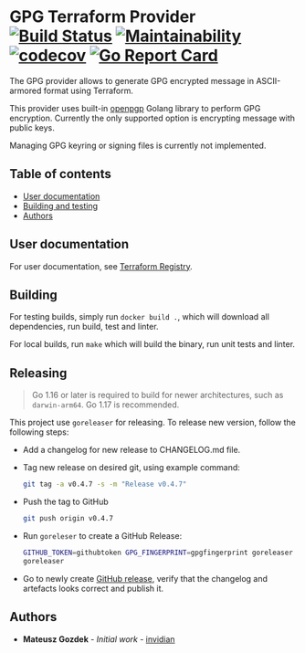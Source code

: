# GPG Terraform Provider [![Build Status](https://travis-ci.com/invidian/terraform-provider-gpg.svg?branch=master)](https://travis-ci.com/invidian/terraform-provider-gpg) [![Maintainability](https://api.codeclimate.com/v1/badges/bc27e5bc32a9b40efaa0/maintainability)](https://codeclimate.com/github/invidian/terraform-provider-gpg/maintainability) [![codecov](https://codecov.io/gh/invidian/terraform-provider-gpg/branch/master/graph/badge.svg)](https://codecov.io/gh/invidian/terraform-provider-gpg) [![Go Report Card](https://goreportcard.com/badge/github.com/invidian/terraform-provider-gpg)](https://goreportcard.com/report/github.com/invidian/terraform-provider-gpg)

The GPG provider allows to generate GPG encrypted message in ASCII-armored format using Terraform.

This provider uses built-in [openpgp](https://godoc.org/golang.org/x/crypto/openpgp) Golang library to perform GPG encryption. Currently the only supported option is encrypting message with public keys.

Managing GPG keyring or signing files is currently not implemented.

## Table of contents
* [User documentation](#user-documentation)
* [Building and testing](#building-and-testing)
* [Authors](#authors)

## User documentation

For user documentation, see [Terraform Registry](https://registry.terraform.io/providers/invidian/gpg/latest/docs).

## Building

For testing builds, simply run `docker build .`, which will download all dependencies, run build, test and linter.

For local builds, run `make` which will build the binary, run unit tests and linter.

## Releasing

> Go 1.16 or later is required to build for newer architectures, such as `darwin-arm64`.
> Go 1.17 is recommended.

This project use `goreleaser` for releasing. To release new version, follow the following steps:

* Add a changelog for new release to CHANGELOG.md file.

* Tag new release on desired git, using example command:

  ```sh
  git tag -a v0.4.7 -s -m "Release v0.4.7"
  ```

* Push the tag to GitHub
  ```sh
  git push origin v0.4.7
  ```

* Run `goreleser` to create a GitHub Release:
  ```sh
  GITHUB_TOKEN=githubtoken GPG_FINGERPRINT=gpgfingerprint goreleaser release --release-notes <(go run github.com/rcmachado/changelog show 0.4.7)
  goreleaser
  ```

* Go to newly create [GitHub release](https://github.com/invidian/terraform-provider-gpg/releases/tag/v0.4.7), verify that the changelog
  and artefacts looks correct and publish it.

## Authors

* **Mateusz Gozdek** - *Initial work* - [invidian](https://github.com/invidian)
